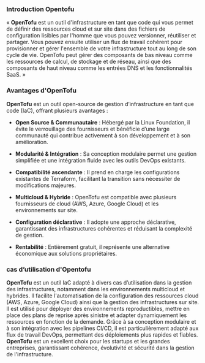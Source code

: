 ### Introduction Opentofu

« **OpenTofu** est un outil d'infrastructure en tant que code qui vous permet de définir des ressources cloud et sur site dans des fichiers de configuration lisibles par l'homme que vous pouvez versionner, réutiliser et partager. Vous pouvez ensuite utiliser un flux de travail cohérent pour provisionner et gérer l'ensemble de votre infrastructure tout au long de son cycle de vie. OpenTofu peut gérer des composants de bas niveau comme les ressources de calcul, de stockage et de réseau, ainsi que des composants de haut niveau comme les entrées DNS et les fonctionnalités SaaS. »

### Avantages d'OpenTofu

**OpenTofu** est un outil open-source de gestion d’infrastructure en tant que code (IaC), offrant plusieurs avantages :

- **Open Source & Communautaire** : Hébergé par la Linux Foundation, il évite le verrouillage des fournisseurs et bénéficie d’une large communauté qui contribue activement à son développement et à son amélioration.

- **Modularité & Intégration** : Sa conception modulaire permet une gestion simplifiée et une intégration fluide avec les outils DevOps existants.

- **Compatibilité ascendante** : Il prend en charge les configurations existantes de Terraform, facilitant la transition sans nécessiter de modifications majeures.

- **Multicloud & Hybride** : OpenTofu est compatible avec plusieurs fournisseurs de cloud (AWS, Azure, Google Cloud) et les environnements sur site.

- **Configuration déclarative** : Il adopte une approche déclarative, garantissant des infrastructures cohérentes et réduisant la complexité de gestion.

- **Rentabilité** : Entièrement gratuit, il représente une alternative économique aux solutions propriétaires.

### cas d’utilisation d'Opentofu

**OpenTofu** est un outil IaC adapté à divers cas d’utilisation dans la gestion des infrastructures, notamment dans les environnements multicloud et hybrides. Il facilite l'automatisation de la configuration des ressources cloud (AWS, Azure, Google Cloud) ainsi que la gestion des infrastructures sur site. Il est utilisé pour déployer des environnements reproductibles, mettre en place des plans de reprise après sinistre et adapter dynamiquement les ressources en fonction de la demande. Grâce à sa conception modulaire et à son intégration avec les pipelines CI/CD, il est particulièrement adapté aux flux de travail DevOps, permettant des déploiements plus rapides et fiables. **OpenTofu** est un excellent choix pour les startups et les grandes entreprises, garantissant cohérence, évolutivité et sécurité dans la gestion de l'infrastructure.